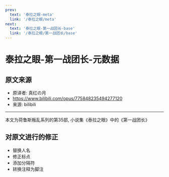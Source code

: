 ```yaml
---
prev:
  text: '泰拉之眼-meta'
  link: '/泰拉之眼/meta'
next:
  text: '泰拉之眼-第一战团长-base'
  link: '/泰拉之眼/第一战团长/base'
---
```


# 泰拉之眼-第一战团长-元数据

## 原文来源

+ 原译者: 真红の月
+ <https://www.bilibili.com/opus/775848235494277120>
+ 来源: bilibili

--------

本文为荷鲁斯叛乱系列的第35部, 小说集《泰拉之眼》中的《第一战团长》

## 对原文进行的修正

+ 替换人名
+ 修正标点
+ 添加分隔符
+ 转换注释为脚注
